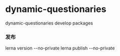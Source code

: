 # dynamic-questionaries
dynamic-questionaries develop packages

### 发布
lerna version --no-private
lerna publish --no-private
